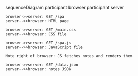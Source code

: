sequenceDiagram
    participant browser
    participant server

    browser->>server: GET /spa
    server-->>browser: HTML page

    browser->>server: GET /main.css
    server-->>browser: CSS file

    browser->>server: GET /spa.js
    server-->>browser: JavaScript file

    Note right of browser: JS fetches notes and renders them

    browser->>server: GET /data.json
    server-->>browser: notes JSON
